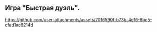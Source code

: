## Игра "Быстрая дуэль".

https://github.com/user-attachments/assets/7016590f-b73b-4e16-8bc5-cfad1ac6214d

